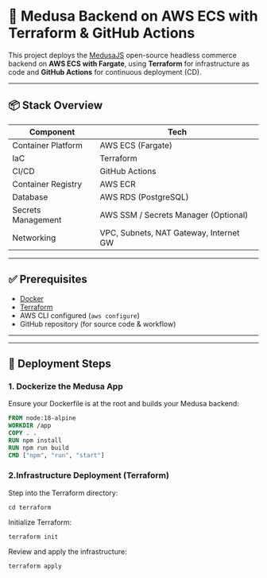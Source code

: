 # 🚀 Medusa Backend on AWS ECS with Terraform & GitHub Actions

This project deploys the [MedusaJS](https://medusajs.com) open-source headless commerce backend on **AWS ECS with Fargate**, using **Terraform** for infrastructure as code and **GitHub Actions** for continuous deployment (CD).

---

## 📦 Stack Overview

| Component            | Tech                                      |
|---------------------|-------------------------------------------|
| Container Platform   | AWS ECS (Fargate)                         |
| IaC                  | Terraform                                 |
| CI/CD                | GitHub Actions                            |
| Container Registry   | AWS ECR                                   |
| Database             | AWS RDS (PostgreSQL)                      |
| Secrets Management   | AWS SSM / Secrets Manager (Optional)      |
| Networking           | VPC, Subnets, NAT Gateway, Internet GW    |

---

## ✅ Prerequisites

- [Docker](https://www.docker.com/)
- [Terraform](https://developer.hashicorp.com/terraform/install)
- AWS CLI configured (`aws configure`)
- GitHub repository (for source code & workflow)

---


---

## 🚀 Deployment Steps

### 1. Dockerize the Medusa App

Ensure your Dockerfile is at the root and builds your Medusa backend:

```Dockerfile
FROM node:18-alpine
WORKDIR /app
COPY . .
RUN npm install
RUN npm run build
CMD ["npm", "run", "start"]
```
### 2.Infrastructure Deployment (Terraform)
Step into the Terraform directory:
```
cd terraform
```
Initialize Terraform:
```
terraform init
```
Review and apply the infrastructure:
```
terraform apply
```
